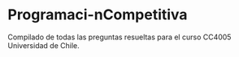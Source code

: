 # Programaci-nCompetitiva
Compilado de todas las preguntas resueltas para el curso CC4005 Universidad de Chile.
